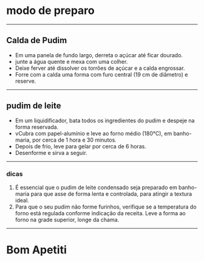 # modo de preparo 
---
## Calda de Pudim 

* Em uma panela de fundo largo, derreta o açúcar até ficar dourado.
* junte a água quente e mexa com uma colher.
* Deixe ferver até dissolver os torrões de açúcar e a calda engrossar.
* Forre com a calda uma forma com furo central (19 cm de diâmetro) e reserve.
---

## pudim de leite

* Em um liquidificador, bata todos os ingredientes do pudim e despeje na forma reservada.
* vCubra com papel-alumínio e leve ao forno médio (180°C), em banho-maria, por cerca de 1 hora e 30 minutos.
* Depois de frio, leve para gelar por cerca de 6 horas.
* Desenforme e sirva a seguir.

---
### dicas 
1. É essencial que o pudim de leite condensado seja preparado em banho-maria para que asse de forma lenta e controlada, para atingir a textura ideal.
2. Para que o seu pudim não forme furinhos, verifique se a temperatura do forno está regulada conforme indicação da receita. Leve a forma ao forno na grade superior, longe da chama.

---

# Bom Apetiti


